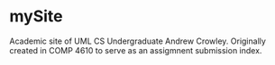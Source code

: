 # mySite
Academic site of UML CS Undergraduate Andrew Crowley.
Originally created in COMP 4610 to serve as an assigmnent submission index.
